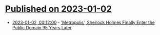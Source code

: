 # [Published on 2023-01-02](index.md)

* [2023-01-02, 00:12:00](https://news.slashdot.org/story/23/01/01/2356232/metropolis-sherlock-holmes-finally-enter-the-public-domain-95-years-later?utm_source=rss1.0mainlinkanon&utm_medium=feed) - ['Metropolis', Sherlock Holmes Finally Enter the Public Domain 95 Years Later](https://news.slashdot.org/story/23/01/01/2356232/metropolis-sherlock-holmes-finally-enter-the-public-domain-95-years-later?utm_source=rss1.0mainlinkanon&utm_medium=feed)
